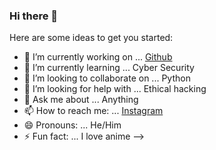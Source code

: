 ### Hi there 👋

Here are some ideas to get you started:

- 🔭 I’m currently working on ... [Github](https://github.com/farshadrgh)
- 🌱 I’m currently learning ... Cyber Security
- 👯 I’m looking to collaborate on ... Python
- 🤔 I’m looking for help with ... Ethical hacking
- 💬 Ask me about ... Anything
- 📫 How to reach me: ... [Instagram](https://www.instagram.com/farshad_r_gh/)
- 😄 Pronouns: ... He/Him
- ⚡ Fun fact: ... I love anime
-->
